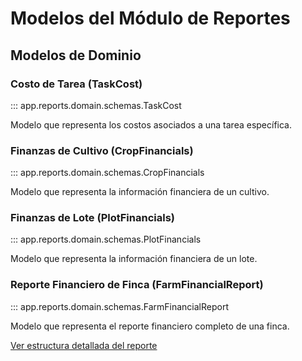# Modelos del Módulo de Reportes

## Modelos de Dominio

### Costo de Tarea (TaskCost)

::: app.reports.domain.schemas.TaskCost

Modelo que representa los costos asociados a una tarea específica.

### Finanzas de Cultivo (CropFinancials)

::: app.reports.domain.schemas.CropFinancials

Modelo que representa la información financiera de un cultivo.

### Finanzas de Lote (PlotFinancials)

::: app.reports.domain.schemas.PlotFinancials

Modelo que representa la información financiera de un lote.

### Reporte Financiero de Finca (FarmFinancialReport)

::: app.reports.domain.schemas.FarmFinancialReport

Modelo que representa el reporte financiero completo de una finca.

[Ver estructura detallada del reporte](financial.md#estructura-del-reporte)
